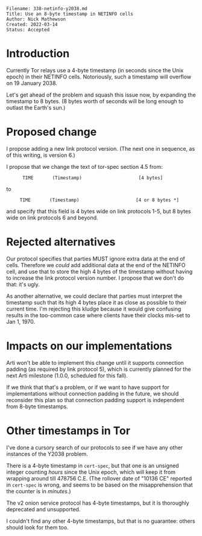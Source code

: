 ```
Filename: 338-netinfo-y2038.md
Title: Use an 8-byte timestamp in NETINFO cells
Author: Nick Mathewson
Created: 2022-03-14
Status: Accepted
```

# Introduction

Currently Tor relays use a 4-byte timestamp (in seconds since the Unix
epoch) in their NETINFO cells.  Notoriously, such a timestamp will
overflow on 19 January 2038.

Let's get ahead of the problem and squash this issue now, by expanding
the timestamp to 8 bytes. (8 bytes worth of seconds will be long enough
to outlast the Earth's sun.)

# Proposed change

I propose adding a new link protocol version.  (The next one in
sequence, as of this writing, is version 6.)

I propose that we change the text of tor-spec section 4.5 from:

```
      TIME       (Timestamp)                     [4 bytes]
```

to

```
     TIME       (Timestamp)                     [4 or 8 bytes *]
```

and specify that this field is 4 bytes wide on link protocols 1-5, but 8
bytes wide on link protocols 6 and beyond.

# Rejected alternatives

Our protocol specifies that parties MUST ignore extra data at the end of
cells. Therefore we _could_ add additional data at the end of the
NETINFO cell, and use that to store the high 4 bytes of the timestamp
without having to increase the link protocol version number.  I propose
that we don't do that: it's ugly.

As another alternative, we could declare that parties must interpret the
timestamp such that its high 4 bytes place it as close as possible to
their current time.  I'm rejecting this kludge because it would give
confusing results in the too-common case where clients have their clocks
mis-set to Jan 1, 1970.

# Impacts on our implementations

Arti won't be able to implement this change until it supports connection
padding (as required by link protocol 5), which is currently planned for
the next Arti milestone (1.0.0, scheduled for this fall).

If we think that that's a problem, or if we want to have support for
implementations without connection padding in the future, we should
reconsider this plan so that connection padding support is independent
from 8-byte timestamps.

# Other timestamps in Tor

I've done a cursory search of our protocols to see if we have any other
instances of the Y2038 problem.

There is a 4-byte timestamp in `cert-spec`, but that one is an unsigned
integer counting _hours_ since the Unix epoch, which will keep it from
wrapping around till 478756 C.E. (The rollover date of "10136 CE"
reported in `cert-spec` is wrong, and seems to be based on the
misapprehension that the counter is in *minutes*.)

The v2 onion service protocol has 4-byte timestamps, but it is
thoroughly deprecated and unsupported.

I couldn't find any other 4-byte timestamps, but that is no guarantee:
others should look for them too.
